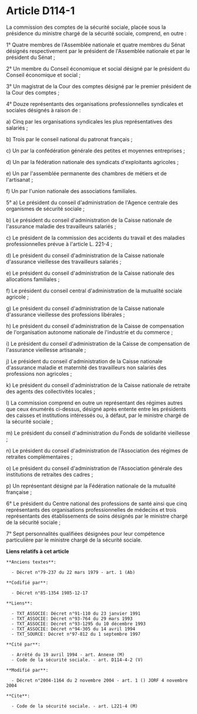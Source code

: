 # Article D114-1

La commission des comptes de la sécurité sociale, placée sous la présidence du ministre chargé de la sécurité sociale,
comprend, en outre :

1° Quatre membres de l'Assemblée nationale et quatre membres du Sénat désignés respectivement par le président de l'Assemblée
nationale et par le président du Sénat ;

2° Un membre du Conseil économique et social désigné par le président du Conseil économique et social ;

3° Un magistrat de la Cour des comptes désigné par le premier président de la Cour des comptes ;

4° Douze représentants des organisations professionnelles syndicales et sociales désignés à raison de :

a) Cinq par les organisations syndicales les plus représentatives des salariés ;

b) Trois par le conseil national du patronat français ;

c) Un par la confédération générale des petites et moyennes entreprises ;

d) Un par la fédération nationale des syndicats d'exploitants agricoles ;

e) Un par l'assemblée permanente des chambres de métiers et de l'artisanat ;

f) Un par l'union nationale des associations familiales.

5° a) Le président du conseil d'administration de l'Agence centrale des organismes de sécurité sociale ;

b) Le président du conseil d'administration de la Caisse nationale de l'assurance maladie des travailleurs salariés ;

c) Le président de la commission des accidents du travail et des maladies professionnelles prévue à l'article L. 221-4 ;

d) Le président du conseil d'administration de la Caisse nationale d'assurance vieillesse des travailleurs salariés ;

e) Le président du conseil d'administration de la Caisse nationale des allocations familiales ;

f) Le président du conseil central d'administration de la mutualité sociale agricole ;

g) Le président du conseil d'administration de la Caisse nationale d'assurance vieillesse des professions libérales ;

h) Le président du conseil d'administration de la Caisse de compensation de l'organisation autonome nationale de l'industrie
et du commerce ;

i) Le président du conseil d'administration de la Caisse de compensation de l'assurance vieillesse artisanale ;

j) Le président du conseil d'administration de la Caisse nationale d'assurance maladie et maternité des travailleurs non
salariés des professions non agricoles ;

k) Le président du conseil d'administration de la Caisse nationale de retraite des agents des collectivités locales ;

l) La commission comprend en outre un représentant des régimes autres que ceux énumérés ci-dessus, désigné après entente
entre les présidents des caisses et institutions intéressés ou, à défaut, par le ministre chargé de la sécurité sociale ;

m) Le président du conseil d'administration du Fonds de solidarité vieillesse ;

n) Le président du conseil d'administration de l'Association des régimes de retraites complémentaires ;

o) Le président du conseil d'administration de l'Association générale des institutions de retraites des cadres ;

p) Un représentant désigné par la Fédération nationale de la mutualité française ;

6° Le président du Centre national des professions de santé ainsi que cinq représentants des organisations professionnelles
de médecins et trois représentants des établissements de soins désignés par le ministre chargé de la sécurité sociale ;

7° Sept personnalités qualifiées désignées pour leur compétence particulière par le ministre chargé de la sécurité sociale.

**Liens relatifs à cet article**

	**Anciens textes**:

	  - Décret n°79-237 du 22 mars 1979 - art. 1 (Ab)

	**Codifié par**:

	  - Décret n°85-1354 1985-12-17

	**Liens**:

	  - TXT_ASSOCIE: Décret n°91-110 du 23 janvier 1991
	  - TXT_ASSOCIE: Décret n°93-764 du 29 mars 1993
	  - TXT_ASSOCIE: Décret n°93-1295 du 10 décembre 1993
	  - TXT_ASSOCIE: Décret n°94-305 du 14 avril 1994
	  - TXT_SOURCE: Décret n°97-812 du 1 septembre 1997

	**Cité par**:

	  - Arrêté du 19 avril 1994 - art. Annexe (M)
	  - Code de la sécurité sociale. - art. D114-4-2 (V)

	**Modifié par**:

	  - Décret n°2004-1164 du 2 novembre 2004 - art. 1 () JORF 4 novembre 2004

	**Cite**:

	  - Code de la sécurité sociale. - art. L221-4 (M)
